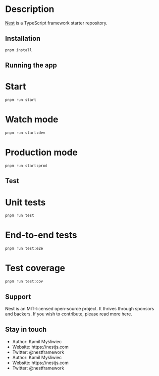 # Description

[Nest](https://github.com/nestjs/nest) is a TypeScript framework starter repository.

## Installation

```
pnpm install
```
## Running the app
# Start
```
pnpm run start
```
# Watch mode
```
pnpm run start:dev
```
# Production mode
```
pnpm run start:prod
```
## Test
# Unit tests
```
pnpm run test
```

# End-to-end tests
```
pnpm run test:e2e
```

# Test coverage
```
pnpm run test:cov
```
## Support
Nest is an MIT-licensed open-source project. It thrives through sponsors and backers. If you wish to contribute, please read more here.

## Stay in touch
<ul>
<li>Author: Kamil Myśliwiec</li>
<li>Website: https://nestjs.com</li>
<li>Twitter: @nestframework</li>
<li>Author: Kamil Myśliwiec</li>
<li>Website: https://nestjs.com</li>
<li>Twitter: @nestframework</li>
</ul>
